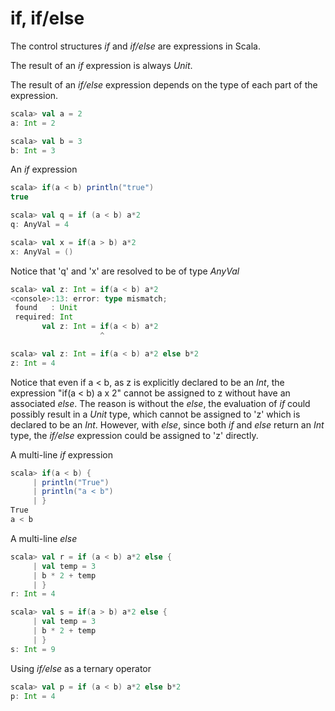 # if, if/else

The control structures *if* and *if/else* are expressions in Scala. 

The result of an *if* expression is always *Unit*.

The result of an *if/else* expression depends on the type of each part of the expression.

```scala
scala> val a = 2
a: Int = 2

scala> val b = 3
b: Int = 3
```

An *if* expression

```scala
scala> if(a < b) println("true")
true

scala> val q = if (a < b) a*2
q: AnyVal = 4

scala> val x = if(a > b) a*2
x: AnyVal = ()
```

Notice that 'q' and 'x' are resolved to be of type *AnyVal*

```scala
scala> val z: Int = if(a < b) a*2
<console>:13: error: type mismatch;
 found   : Unit
 required: Int
       val z: Int = if(a < b) a*2
                    ^

scala> val z: Int = if(a < b) a*2 else b*2
z: Int = 4
```

Notice that even if a < b, as z is explicitly declared to be an *Int*, the expression "if(a < b) a x 2" cannot be assigned 
to z without have an associated *else*. The reason is without the *else*, the evaluation of *if* could possibly result in a *Unit* type,
which cannot be assigned to 'z' which is declared to be an *Int*. However, with *else*, since both *if* and *else* return an *Int* type, 
the *if/else* expression could be assigned to 'z' directly. 


A multi-line *if* expression

```scala
scala> if(a < b) {
     | println("True")
     | println("a < b")
     | }
True
a < b
```

A multi-line *else*

```scala
scala> val r = if (a < b) a*2 else {
     | val temp = 3
     | b * 2 + temp
     | }
r: Int = 4

scala> val s = if(a > b) a*2 else {
     | val temp = 3
     | b * 2 + temp
     | }
s: Int = 9
```

Using *if/else* as a ternary operator

```scala
scala> val p = if (a < b) a*2 else b*2
p: Int = 4
```
